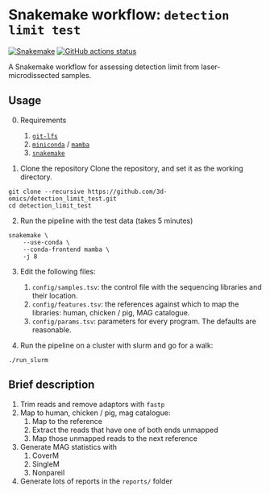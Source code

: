 # Snakemake workflow: `detection limit test`

[![Snakemake](https://img.shields.io/badge/snakemake-≥6.3.0-brightgreen.svg)](https://snakemake.github.io)
[![GitHub actions status](https://github.com/3d-omics/bioinfo_detection_limit_test/workflows/Tests/badge.svg?branch=devel)](https://github.com/3d-omics/bioinfo_detection_limit_test/actions?query=branch%devel+workflow%3ATests)


A Snakemake workflow for assessing detection limit from laser-microdissected samples.

## Usage

0. Requirements
   1.  [`git-lfs`](https://git-lfs.com/)
   2.  [`miniconda`](https://docs.conda.io/en/latest/miniconda.html) / [`mamba`](https://mamba.readthedocs.io)
   3.  [`snakemake`](snakemake.readthedocs.io/)

1. Clone the repository
Clone the repository, and set it as the working directory.

```
git clone --recursive https://github.com/3d-omics/detection_limit_test.git
cd detection_limit_test
```

2. Run the pipeline with the test data (takes 5 minutes)
```
snakemake \
    --use-conda \
    --conda-frontend mamba \
    -j 8
```

3. Edit the following files:
   1. `config/samples.tsv`: the control file with the sequencing libraries and their location.
   2. `config/features.tsv`: the references against which to map the libraries: human, chicken / pig, MAG catalogue.
   3. `config/params.tsv`: parameters for every program. The defaults are reasonable.

4. Run the pipeline on a cluster with slurm and go for a walk:

```
./run_slurm
```

## Brief description
1. Trim reads and remove adaptors with `fastp`
2. Map to human, chicken / pig, mag catalogue:
   1. Map to the reference
   2. Extract the reads that have one of both ends unmapped
   3. Map those unmapped reads to the next reference
3. Generate MAG statistics with
   1. CoverM
   2. SingleM
   3. Nonpareil
4. Generate lots of reports in the `reports/` folder
